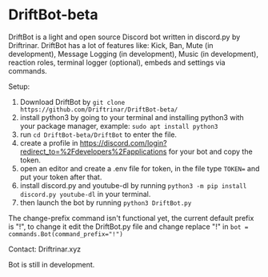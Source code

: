 # DriftBot-beta
DriftBot is a light and open source Discord bot written in discord.py by Driftrinar. DriftBot has a lot of features like: Kick, Ban, Mute (in development), Message Logging (in development), Music (in development), reaction roles, terminal logger (optional), embeds and settings via commands.



Setup:
1. Download DriftBot by `git clone https://github.com/Driftrinar/DriftBot-beta/`
2. install python3 by going to your terminal and installing python3 with your package manager, example: `sudo apt install python3`
3. run `cd DriftBot-beta/DriftBot` to enter the file.
4. create a profile in https://discord.com/login?redirect_to=%2Fdevelopers%2Fapplications for your bot and copy the token.
5. open an editor and create a .env file for token, in the file type `TOKEN=` and put your token after that.
6. install discord.py and youtube-dl by running `python3 -m pip install discord.py youtube-dl` in your terminal.
7. then launch the bot by running `python3 DriftBot.py`

The change-prefix command isn't functional yet, the current default prefix is "!", to change it edit the DriftBot.py file and change replace "!" in
`bot = commands.Bot(command_prefix="!")`

Contact: Driftrinar.xyz

Bot is still in development.
